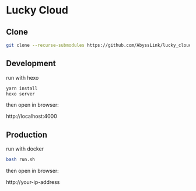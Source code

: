 # Lucky Cloud

## Clone

```bash
git clone --recurse-submodules https://github.com/AbyssLink/lucky_cloud
```

## Development

run with hexo

```bash
yarn install
hexo server
```

then open in browser:

http://localhost:4000

## Production

run with docker

```bash
bash run.sh
```

then open in browser:

http://your-ip-address
